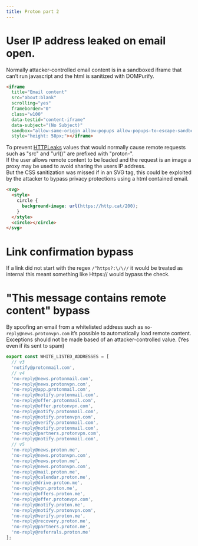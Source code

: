 ```yaml
---
title: Proton part 2
---
```


# User IP address leaked on email open.

Normally attacker-controlled email content is in a sandboxed iframe that can’t run javascript and the html is sanitized with DOMPurify.

```html
<iframe
  title="Email content"
  src="about:blank"
  scrolling="yes"
  frameborder="0"
  class="w100"
  data-testid="content-iframe"
  data-subject="(No Subject)"
  sandbox="allow-same-origin allow-popups allow-popups-to-escape-sandbox"
  style="height: 58px;"></iframe>
```

To prevent [HTTPLeaks](https://github.com/cure53/HTTPLeaks) values that would normally cause remote requests such as "src" and "url()" are prefixed with "proton-".  
If the user allows remote content to be loaded and the request is an image a proxy may be used to avoid sharing the users IP address.  
But the CSS sanitization was missed if in an SVG tag, this could be exploited by the attacker to bypass privacy protections using a html contained email.

```html
<svg>
  <style>
    circle {
      background-image: url(https://http.cat/200);
    }
  </style>
  <circle></circle>
</svg>
```

# Link confirmation bypass

If a link did not start with the regex `/^https?:\/\//` it would be treated as internal this meant something like Https:// would bypass the check.

# "This message contains remote content" bypass

By spoofing an email from a whitelisted address such as `no-reply@news.protonvpn.com` it’s possible to automatically load remote content.  
Exceptions should not be made based of an attacker-controlled value. (Yes even if its sent to spam)

```javascript
export const WHITE_LISTED_ADDRESSES = [
  // v3
  'notify@protonmail.com',
  // v4
  'no-reply@news.protonmail.com',
  'no-reply@news.protonvpn.com',
  'no-reply@app.protonmail.com',
  'no-reply@notify.protonmail.com',
  'no-reply@offer.protonmail.com',
  'no-reply@offer.protonvpn.com',
  'no-reply@notify.protonmail.com',
  'no-reply@notify.protonvpn.com',
  'no-reply@verify.protonmail.com',
  'no-reply@notify.protonmail.com',
  'no-reply@partners.protonvpn.com',
  'no-reply@notify.protonmail.com',
  // v5
  'no-reply@news.proton.me',
  'no-reply@news.protonvpn.com',
  'no-reply@news.proton.me',
  'no-reply@news.protonvpn.com',
  'no-reply@mail.proton.me',
  'no-reply@calendar.proton.me',
  'no-reply@drive.proton.me',
  'no-reply@vpn.proton.me',
  'no-reply@offers.proton.me',
  'no-reply@offer.protonvpn.com',
  'no-reply@notify.proton.me',
  'no-reply@notify.protonvpn.com',
  'no-reply@verify.proton.me',
  'no-reply@recovery.proton.me',
  'no-reply@partners.proton.me',
  'no-reply@referrals.proton.me'
];
```
